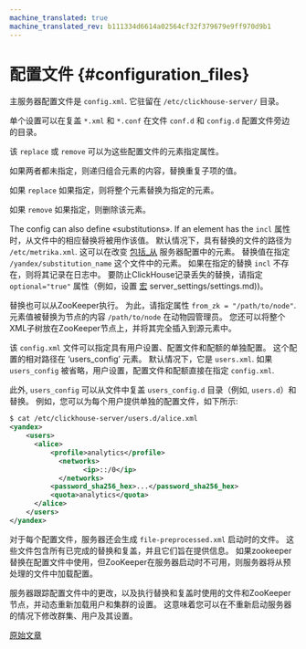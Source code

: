 ```yaml
---
machine_translated: true
machine_translated_rev: b111334d6614a02564cf32f379679e9ff970d9b1
---
```


# 配置文件 {#configuration_files}

主服务器配置文件是 `config.xml`. 它驻留在 `/etc/clickhouse-server/` 目录。

单个设置可以在复盖 `*.xml` 和 `*.conf` 在文件 `conf.d` 和 `config.d` 配置文件旁边的目录。

该 `replace` 或 `remove` 可以为这些配置文件的元素指定属性。

如果两者都未指定，则递归组合元素的内容，替换重复子项的值。

如果 `replace` 如果指定，则将整个元素替换为指定的元素。

如果 `remove` 如果指定，则删除该元素。

The config can also define «substitutions». If an element has the `incl` 属性时，从文件中的相应替换将被用作该值。 默认情况下，具有替换的文件的路径为 `/etc/metrika.xml`. 这可以在改变 [包括\_从](server_configuration_parameters/settings.md#server_configuration_parameters-include_from) 服务器配置中的元素。 替换值在指定 `/yandex/substitution_name` 这个文件中的元素。 如果在指定的替换 `incl` 不存在，则将其记录在日志中。 要防止ClickHouse记录丢失的替换，请指定 `optional="true"` 属性（例如，设置 [宏](#macros) server\_settings/settings.md))。

替换也可以从ZooKeeper执行。 为此，请指定属性 `from_zk = "/path/to/node"`. 元素值被替换为节点的内容 `/path/to/node` 在动物园管理员。 您还可以将整个XML子树放在ZooKeeper节点上，并将其完全插入到源元素中。

该 `config.xml` 文件可以指定具有用户设置、配置文件和配额的单独配置。 这个配置的相对路径在 ‘users\_config’ 元素。 默认情况下，它是 `users.xml`. 如果 `users_config` 被省略，用户设置，配置文件和配额直接在指定 `config.xml`.

此外, `users_config` 可以从文件中复盖 `users_config.d` 目录（例如, `users.d`）和替换。 例如，您可以为每个用户提供单独的配置文件，如下所示:

``` xml
$ cat /etc/clickhouse-server/users.d/alice.xml
<yandex>
    <users>
      <alice>
          <profile>analytics</profile>
            <networks>
                  <ip>::/0</ip>
            </networks>
          <password_sha256_hex>...</password_sha256_hex>
          <quota>analytics</quota>
      </alice>
    </users>
</yandex>
```

对于每个配置文件，服务器还会生成 `file-preprocessed.xml` 启动时的文件。 这些文件包含所有已完成的替换和复盖，并且它们旨在提供信息。 如果zookeeper替换在配置文件中使用，但ZooKeeper在服务器启动时不可用，则服务器将从预处理的文件中加载配置。

服务器跟踪配置文件中的更改，以及执行替换和复盖时使用的文件和ZooKeeper节点，并动态重新加载用户和集群的设置。 这意味着您可以在不重新启动服务器的情况下修改群集、用户及其设置。

[原始文章](https://clickhouse.tech/docs/en/operations/configuration_files/) <!--hide-->
